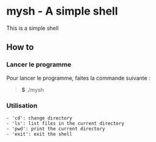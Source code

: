 mysh - A simple shell
=====================

This is a simple shell

## How to

### Lancer le programme

Pour lancer le programme, faites la commande suivante :
> **$** ./mysh

### Utilisation
    - 'cd': change directory
    - 'ls': list files in the current directory
    - 'pwd': print the current directory
    - 'exit': exit the shell
